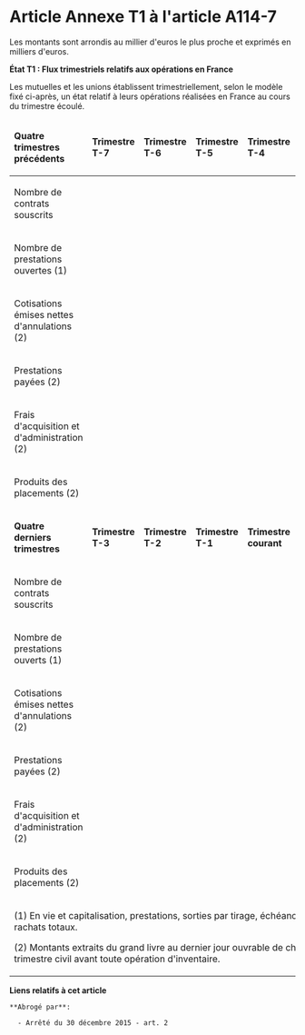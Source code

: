 # Article Annexe T1 à l'article A114-7

Les montants sont arrondis au millier d'euros le plus proche et exprimés en milliers d'euros.

**État T1 : Flux trimestriels relatifs aux opérations en France**

Les mutuelles et les unions établissent trimestriellement, selon le modèle fixé ci-après, un état relatif à leurs opérations
réalisées en France au cours du trimestre écoulé.

<table>
  <thead>
    <tr>
      <td valign="middle">

**Quatre trimestres précédents**

</td>
      <td valign="middle">

**Trimestre T-7**

</td>
      <td valign="middle">

**Trimestre T-6**

</td>
      <td valign="middle">

**Trimestre T-5**

</td>
      <td valign="middle">

**Trimestre T-4**

</td>
      <td valign="middle">

**Cum**ul

</td>
    </tr>
  </thead>
  <tbody>
    <tr>
      <td>

Nombre de contrats souscrits

</td>
      <td>

</td>
      <td>

</td>
      <td>

</td>
      <td>

</td>
      <td>

</td>
    </tr>
    <tr>
      <td>

Nombre de prestations ouvertes (1)

</td>
      <td>

</td>
      <td>

</td>
      <td>

</td>
      <td>

</td>
      <td>

</td>
    </tr>
    <tr>
      <td>

Cotisations émises nettes d'annulations (2)

</td>
      <td>

</td>
      <td>

</td>
      <td>

</td>
      <td>

</td>
      <td>

</td>
    </tr>
    <tr>
      <td>

Prestations payées (2)

</td>
      <td>

</td>
      <td>

</td>
      <td>

</td>
      <td>

</td>
      <td>

</td>
    </tr>
    <tr>
      <td>

Frais d'acquisition et d'administration (2)

</td>
      <td>

</td>
      <td>

</td>
      <td>

</td>
      <td>

</td>
      <td>

</td>
    </tr>
    <tr>
      <td>

Produits des placements (2)

</td>
      <td>

</td>
      <td>

</td>
      <td>

</td>
      <td>

</td>
      <td>

</td>
    </tr>
    <tr>
      <td>

**Quatre derniers trimestres**

</td>
      <td>

**Trimestre T-3**

</td>
      <td>

**Trimestre T-2**

</td>
      <td>

**Trimestre T-1**

</td>
      <td>

**Trimestre courant**

</td>
      <td>

**Cumul**

</td>
    </tr>
    <tr>
      <td>

Nombre de contrats souscrits

</td>
      <td>

</td>
      <td>

</td>
      <td>

</td>
      <td>

</td>
      <td>

</td>
    </tr>
    <tr>
      <td>

Nombre de prestations ouverts (1)

</td>
      <td>

</td>
      <td>

</td>
      <td>

</td>
      <td>

</td>
      <td>

</td>
    </tr>
    <tr>
      <td>

Cotisations émises nettes d'annulations (2)

</td>
      <td>

</td>
      <td>

</td>
      <td>

</td>
      <td>

</td>
      <td>

</td>
    </tr>
    <tr>
      <td>

Prestations payées (2)

</td>
      <td>

</td>
      <td>

</td>
      <td>

</td>
      <td>

</td>
      <td>

</td>
    </tr>
    <tr>
      <td>

Frais d'acquisition et d'administration (2)

</td>
      <td>

</td>
      <td>

</td>
      <td>

</td>
      <td>

</td>
      <td>

</td>
    </tr>
    <tr>
      <td>

Produits des placements (2)

</td>
      <td>

</td>
      <td>

</td>
      <td>

</td>
      <td>

</td>
      <td>

</td>
    </tr>
    <tr>
      <td colspan="6">

(1) En vie et capitalisation, prestations, sorties par tirage, échéances et rachats totaux.

(2) Montants extraits du grand livre au dernier jour ouvrable de chaque trimestre civil avant toute opération d'inventaire.

</td>
    </tr>
  </tbody>
</table>

**Liens relatifs à cet article**

	**Abrogé par**:

	  - Arrêté du 30 décembre 2015 - art. 2
